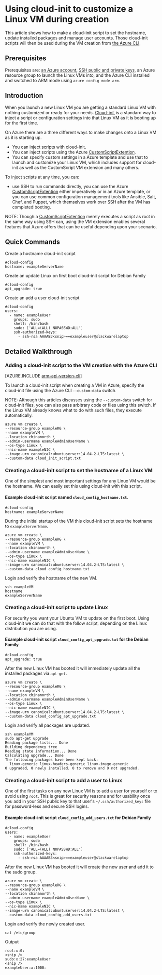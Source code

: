 <!-- ARM: tested -->

<properties
    pageTitle="Using cloud-init to customize a Linux VM during creation | Azure"
    description="Using cloud-init to customize a Linux VM during creation."
    services="virtual-machines-linux"
    documentationCenter=""
    authors="vlivech"
    manager="timlt"
    editor=""
    tags="azure-resource-manager"
/>

<tags
	ms.service="virtual-machines-linux"
	ms.date="04/29/2016"
	wacn.date=""/>

# Using cloud-init to customize a Linux VM during creation

This article shows how to make a cloud-init script to set the hostname, update installed packages and manage user accounts.  Those cloud-init scripts will then be used during the VM creation from [the Azure CLI](/documentation/articles/xplat-cli-install/).

## Prerequisites

Prerequisites are: [an Azure account](/pricing/1rmb-trial/), [SSH public and private keys](/documentation/articles/virtual-machines-linux-mac-create-ssh-keys/), an Azure resource group to launch the Linux VMs into, and the Azure CLI installed and switched to ARM mode using `azure config mode arm`.

## Introduction

When you launch a new Linux VM you are getting a standard Linux VM with nothing customized or ready for your needs. [Cloud-init](https://cloudinit.readthedocs.org) is a standard way to inject a script or configuration settings into that Linux VM as it is booting up for the first time.

On Azure there are a three different ways to make changes onto a Linux VM as it is starting up.

- You can inject scripts with cloud-init.
- You can inject scripts using the Azure [CustomScriptExtention](/documentation/articles/virtual-machines-linux-extensions-customscript/).
- You can specify custom settings in a Azure template and use that to launch and customize your Linux VM, which includes support for cloud-init as well as the CustomScript VM extension and many others.

To inject scripts at any time, you can:

- use SSH to run commands directly, you can use the Azure [CustomScriptExtention](/documentation/articles/virtual-machines-linux-extensions-customscript/) either imperatively or in an Azure template, or you can use common configuration management tools like Ansible, Salt, Chef, and Puppet, which themselves work over SSH after the VM has completed booting.

NOTE: Though a [CustomScriptExtention](/documentation/articles/virtual-machines-linux-extensions-customscript/) merely executes a script as root in the same way using SSH can, using the VM extension enables several features that Azure offers that can be useful depending upon your scenario.

## Quick Commands

Create a hostname cloud-init script

	#cloud-config
	hostname: exampleServerName

Create an update Linux on first boot cloud-init script for Debian Family

	#cloud-config
	apt_upgrade: true

Create an add a user cloud-init script

	#cloud-config
	users:
	  - name: exampleUser
	    groups: sudo
	    shell: /bin/bash
	    sudo: ['ALL=(ALL) NOPASSWD:ALL']
	    ssh-authorized-keys:
	      - ssh-rsa AAAAB3<snip>==exampleuser@slackwarelaptop

## Detailed Walkthrough

### Adding a cloud-init script to the VM creation with the Azure CLI

[AZURE.INCLUDE [arm-api-version-cli](../includes/arm-api-version-cli.md)]

To launch a cloud-init script when creating a VM in Azure, specify the cloud-init file using the Azure CLI `--custom-data` switch.

NOTE: Although this articles discusses using the `--custom-data` switch for cloud-init files, you can also pass arbitrary code or files using this switch. If the Linux VM already knows what to do with such files, they execute automatically.

	azure vm create \
	--resource-group exampleRG \
	--name exampleVM \
	--location chinanorth \
	--admin-username exampleAdminUserName \
	--os-type Linux \
	--nic-name exampleNIC \
	--image-urn canonical:ubuntuserver:14.04.2-LTS:latest \
	--custom-data cloud_init_script.txt

### Creating a cloud-init script to set the hostname of a Linux VM

One of the simplest and most important settings for any Linux VM would be the hostname. We can easily set this using cloud-init with this script.  

#### Example cloud-init script named `cloud_config_hostname.txt`.

	#cloud-config
	hostname: exampleServerName

During the initial startup of the VM this cloud-init script sets the hostname to `exampleServerName`.

	azure vm create \
	--resource-group exampleRG \
	--name exampleVM \
	--location chinanorth \
	--admin-username exampleAdminUserName \
	--os-type Linux \
	--nic-name exampleNIC \
	--image-urn canonical:ubuntuserver:14.04.2-LTS:latest \
	--custom-data cloud_config_hostname.txt

Login and verify the hostname of the new VM.

	ssh exampleVM
	hostname
	exampleServerName

### Creating a cloud-init script to update Linux

For security you want your Ubuntu VM to update on the first boot.  Using cloud-init we can do that with the follow script, depending on the Linux distribution you are using.

#### Example cloud-init script `cloud_config_apt_upgrade.txt` for the Debian Family

	#cloud-config
	apt_upgrade: true

After the new Linux VM has booted it will immediately update all the installed packages via `apt-get`.

	azure vm create \
	--resource-group exampleRG \
	--name exampleVM \
	--location chinanorth \
	--admin-username exampleAdminUserName \
	--os-type Linux \
	--nic-name exampleNIC \
	--image-urn canonical:ubuntuserver:14.04.2-LTS:latest \
	--custom-data cloud_config_apt_upgrade.txt

Login and verify all packages are updated.

	ssh exampleVM
	sudo apt-get upgrade
	Reading package lists... Done
	Building dependency tree
	Reading state information... Done
	Calculating upgrade... Done
	The following packages have been kept back:
	  linux-generic linux-headers-generic linux-image-generic
	0 upgraded, 0 newly installed, 0 to remove and 0 not upgraded.

### Creating a cloud-init script to add a user to Linux

One of the first tasks on any new Linux VM is to add a user for yourself or to avoid using `root`. This is great for security reasons and for usability once you add in your SSH public key to that user's `~/.ssh/authorized_keys` file for password-less and secure SSH logins.

#### Example cloud-init script `cloud_config_add_users.txt` for Debian Family

	#cloud-config
	users:
	  - name: exampleUser
	    groups: sudo
	    shell: /bin/bash
	    sudo: ['ALL=(ALL) NOPASSWD:ALL']
	    ssh-authorized-keys:
	      - ssh-rsa AAAAB3<snip>==exampleuser@slackwarelaptop

After the new Linux VM has booted it will create the new user and add it to the sudo group.

	azure vm create \
	--resource-group exampleRG \
	--name exampleVM \
	--location chinanorth \
	--admin-username exampleAdminUserName \
	--os-type Linux \
	--nic-name exampleNIC \
	--image-urn canonical:ubuntuserver:14.04.2-LTS:latest \
	--custom-data cloud_config_add_users.txt

Login and verify the newly created user.

	cat /etc/group

Output

	root:x:0:
	<snip />
	sudo:x:27:exampleUser
	<snip />
	exampleUser:x:1000:

